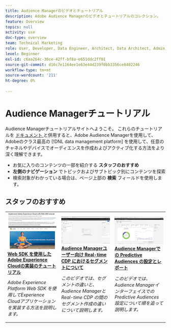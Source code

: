 ```yaml
---
title: Audience Managerのビデオとチュートリアル
description: Adobe Audience Managerのビデオとチュートリアルのコレクション。
feature: Overview
topics: null
activity: use
doc-type: overview
team: Technical Marketing
role: User, Developer, Data Engineer, Architect, Data Architect, Admin, Leader
level: Beginner
exl-id: c6aa264c-30ce-42ff-bf8a-e651ddc2ff01
source-git-commit: d16c7e1164ee1e63e44d239f8bb3356ce0402246
workflow-type: tm+mt
source-wordcount: '211'
ht-degree: 0%

---
```


# Audience Managerチュートリアル

Audience Managerチュートリアルサイトへようこそ。 これらのチュートリアルを [ ドキュメント ](https://experienceleague.adobe.com/docs/audience-manager/user-guide/aam-home.html?lang=ja) と併用すると、Adobe Audience Managerを使用して、Adobeのクラス最高の [!DNL data management platform] を使用して、任意のチャネルやデバイスでオーディエンスを作成およびアクティブ化する方法をより深く理解できます。

* お気に入りのコンテンツの一部を紹介する **スタッフのおすすめ**
* **左側のナビゲーション** でトピックおよびサブトピック別にコンテンツを探索
* 検索対象がわかっている場合は、ページ上部の **検索** フィールドを使用します。

<div id="recs-overview-body-1"></div>
<div id="recs-overview-body-2"></div>
<div id="recs-overview-body-3"></div>
<div id="recs-overview-body-4"></div>
<div id="recs-overview-body-5"></div>
<div id="recs-overview-body-6"></div>

<div id="staff-picks-section">

## スタッフのおすすめ

<table>
<tr>
  <td>
    <a href="https://experienceleague.adobe.com/docs/platform-learn/implement-web-sdk/overview.html">
      <img alt="「Web SDK を使用してAdobe Experience Cloudを実装するチュートリアル」のサムネール画像" src="assets/implement-web-sdk.jpg" />
    </a>
    <div>
      <a href="https://experienceleague.adobe.com/docs/platform-learn/implement-web-sdk/overview.html">
    <strong>Web SDK を使用したAdobe Experience Cloudの実装のチュートリアル </strong>
    </a>
    </div>
    <p>
    <em>Adobe Experience Platform Web SDK を使用してExperience Cloudアプリケーションを実装する方法を説明します。</em>
    <p>
  </td>
  <td>
    <a href="https://experienceleague.adobe.com/docs/audience-manager-learn/tutorials/other-integrations/integrating-with-rtcdp/rtcdp-segments-for-aam-users.html">
      <img alt="「リアルタイム CDP におけるセグメントについて」チュートリアルのサムネール画像" src="assets/331901.jpg" />
    </a>
    <div>
      <a href="https://experienceleague.adobe.com/docs/audience-manager-learn/tutorials/other-integrations/integrating-with-rtcdp/rtcdp-segments-for-aam-users.html">
    <strong>Audience Managerユーザー向け Real-time CDP におけるセグメントについて </strong>
    </a>
    </div>
    <p>
    <em> このビデオでは、セグメントの違いと、Audience Managerと Real-time CDP の間のセグメント作成の違いについて説明します。</em>
    <p>
  </td>
  <td>
    <a href="https://experienceleague.adobe.com/docs/audience-manager-learn/tutorials/build-and-manage-audiences/algorithmic-models/configure-and-report-on-predictive-audiences.html">
      <img alt="「Audience Managerでの Predictive Audiences の設定とレポート」チュートリアルのサムネール画像" src="assets/33630.jpg" />
    </a>
    <div>
      <a href="https://experienceleague.adobe.com/docs/audience-manager-learn/tutorials/build-and-manage-audiences/algorithmic-models/configure-and-report-on-predictive-audiences.html">
    <strong>Audience Managerでの Predictive Audiences の設定とレポート </strong>
    </a>
    </div>
    <p>
    <em> このビデオでは、Audience Managerインターフェイスでの Predictive Audiences 設定について順を追って説明します。</em>
    <p>
  </td>
</tr>
</table>
</div>
